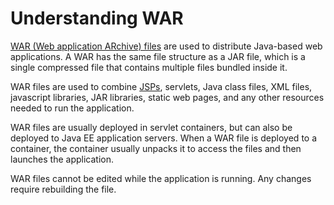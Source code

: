 # Understanding WAR

[WAR (Web application ARchive) files][war] are used to distribute Java-based web applications. A WAR has the same file structure as a JAR file, which is a single compressed file that contains multiple files bundled inside it.

WAR files are used to combine [JSPs][u-jsp], servlets, Java class files, XML files, javascript libraries, JAR libraries, static web pages, and any other resources needed to run the application.

WAR files are usually deployed in servlet containers, but can also be deployed to Java EE application servers. When a WAR file is deployed to a container, the container usually unpacks it to access the files and then launches the application.

WAR files cannot be edited while the application is running. Any changes require rebuilding the file.

[war]: http://en.wikipedia.org/wiki/WAR_file_format_(Sun)
[u-jsp]: /understanding/view-templates
